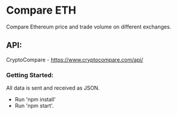 # Compare ETH
Compare Ethereum price and trade volume on different exchanges.

## API:
CryptoCompare - https://www.cryptocompare.com/api/
### Getting Started:
All data is sent and received as JSON.

- Run 'npm install'
- Run 'npm start'.
